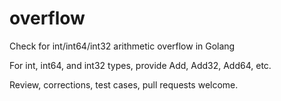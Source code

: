 # overflow
Check for int/int64/int32 arithmetic overflow in Golang

For int, int64, and int32 types, provide Add, Add32, Add64, etc.

Review, corrections, test cases, pull requests welcome.
